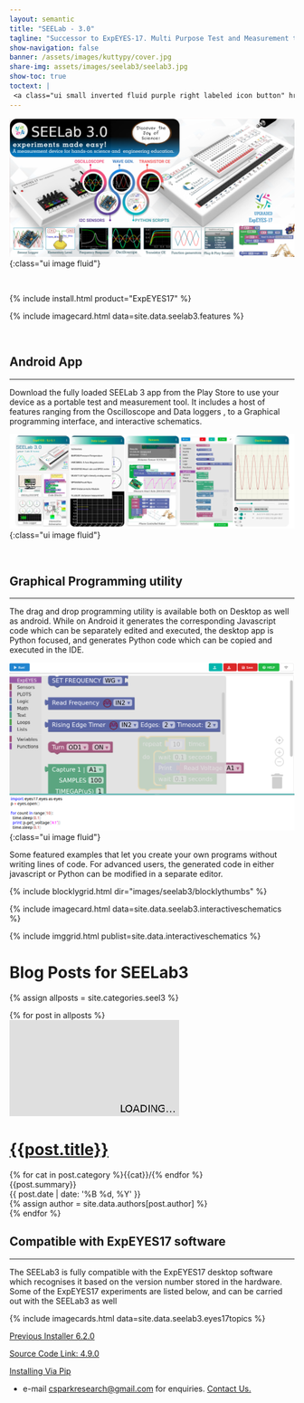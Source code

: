 ```yaml
---
layout: semantic
title: "SEELab - 3.0"
tagline: "Successor to ExpEYES-17. Multi Purpose Test and Measurement tool"
show-navigation: false
banner: /assets/images/kuttypy/cover.jpg
share-img: assets/images/seelab3/seelab3.jpg
show-toc: true
toctext: |
 <a class="ui small inverted fluid purple right labeled icon button" href="blog"><i class="right arrow icon"></i>Blog</a>
---
```


![](/assets/images/seelab3/header.png){:class="ui image fluid"}

<br>

{% include install.html product="ExpEYES17"  %}

{% include imagecard.html data=site.data.seelab3.features %}

<br>


## Android App
---

Download the fully loaded SEELab 3 app from the Play Store to use your device as a portable test and measurement tool. It includes a host of features
ranging from the Oscilloscope and Data loggers , to a Graphical programming interface, and interactive schematics. 

![](/assets/images/seelab3/androidapp.jpg){:class="ui image fluid"}

<br>

## Graphical Programming utility
---

The drag and drop programming utility is available both on Desktop as well as android. While on Android it generates the corresponding Javascript code which can be separately
edited and executed, the desktop app is Python focused, and generates Python code which can be copied and executed in the IDE.

![](/assets/images/seelab3/blockdesktop.png){:class="ui image fluid"}


Some featured examples that let you create your own programs without writing lines of code. For advanced users, the generated code in either javascript
or Python can be modified in a separate editor.

{% include blocklygrid.html dir="images/seelab3/blocklythumbs"  %}


{% include imagecard.html data=site.data.seelab3.interactiveschematics %}

{% include imggrid.html publist=site.data.interactiveschematics  %}


# Blog Posts for SEELab3

{% assign allposts = site.categories.seel3 %}

<div class="ui clearing hidden divider"></div>	
<div class="ui container">
	<div class="ui relaxed divided items">
	{% for post in allposts %}
	<div class="item link">
	  <a class="ui medium image raised red segment" href="{{post.url}}">
		<img src="/assets/images/300x170.png" class="ui image lazy" data-src="{{ post.cover }}">
	  </a>
	  <div class="content">
		<h1 class="ui header small" id="{{post.title}}"><a href="{{post.url}}" class="ui dividing header teal"><i class="settings icon"></i>{{post.title}}</a></h1>
		<div class="meta">
			    {% for cat in post.category %}<a>{{cat}}/</a>{% endfor %}
		</div>
		<div class="description">
		  {{post.summary}}
		</div>
		<div class="extra">
		  <div>{{ post.date | date: '%B %d, %Y' }}</div>
			{% assign author = site.data.authors[post.author] %}
			<!--
			<a class="ui basic image large label right floated">
			  <img src="{{author.photo}}">
			  {{author.name}}
			</a>
			-->
		</div>
	  </div>
	</div>
	<div class="ui clearing hidden divider"></div>	
	{% endfor %}
	</div>
</div>


## Compatible with ExpEYES17 software
---

The SEELab3 is fully compatible with the ExpEYES17 desktop software which recognises it based on the version number stored in the hardware.
Some of the ExpEYES17 experiments are listed below, and can be carried out with the SEELab3 as well

{% include imagecards.html data=site.data.seelab3.eyes17topics %}



[Previous Installer 6.2.0](https://drive.google.com/open?id=1idoWIyFnbh_wSJkEndi7GfAQryxK5qYN)


[Source Code Link: 4.9.0](/assets/installers/eyes17-4.9.0.zip)

[Installing Via Pip](/installers/install-via-pip.html)


* e-mail csparkresearch@gmail.com for enquiries. [Contact Us.](contact)
